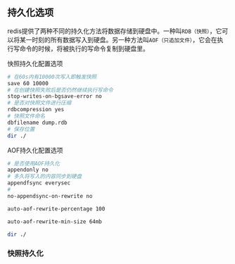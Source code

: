 ## 持久化选项
redis提供了两种不同的持久化方法将数据存储到硬盘中。一种叫`RDB（快照）`，它可以将某一时刻的所有数据写入到硬盘。另一种方法叫`AOF（只追加文件）`，它会在执行写命令的时候，将被执行的写命令复制到硬盘里。  

快照持久化配置选项
```bash
# 在60s内有10000次写入即触发快照
save 60 10000
# 在创建快照失败后是否仍然继续执行写命令
stop-writes-on-bgsave-error no
# 是否对快照文件进行压缩
rdbcompression yes
# 快照文件命名
dbfilename dump.rdb
# 保存位置
dir ./
```

AOF持久化配置选项
```bash
# 是否使用AOF持久化
appendonly no
# 多久将写入的内容同步到硬盘
appendfsync everysec
# 
no-appendsync-on-rewrite no

auto-aof-rewrite-percentage 100

auto-aof-rewrite-min-size 64mb

dir ./
```

### 快照持久化


